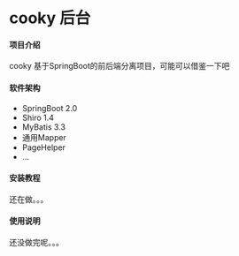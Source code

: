 # cooky 后台

#### 项目介绍
cooky 基于SpringBoot的前后端分离项目，可能可以借鉴一下吧

#### 软件架构
- SpringBoot 2.0
- Shiro 1.4
- MyBatis 3.3
- 通用Mapper
- PageHelper
- ...


#### 安装教程

还在做。。。

#### 使用说明

还没做完呢。。。


